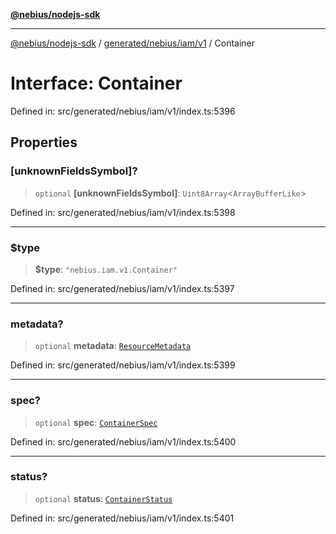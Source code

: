 [**@nebius/nodejs-sdk**](../../../../../README.md)

---

[@nebius/nodejs-sdk](../../../../../README.md) / [generated/nebius/iam/v1](../README.md) / Container

# Interface: Container

Defined in: src/generated/nebius/iam/v1/index.ts:5396

## Properties

### \[unknownFieldsSymbol\]?

> `optional` **\[unknownFieldsSymbol\]**: `Uint8Array`\<`ArrayBufferLike`\>

Defined in: src/generated/nebius/iam/v1/index.ts:5398

---

### $type

> **$type**: `"nebius.iam.v1.Container"`

Defined in: src/generated/nebius/iam/v1/index.ts:5397

---

### metadata?

> `optional` **metadata**: [`ResourceMetadata`](../../../common/v1/interfaces/ResourceMetadata.md)

Defined in: src/generated/nebius/iam/v1/index.ts:5399

---

### spec?

> `optional` **spec**: [`ContainerSpec`](ContainerSpec.md)

Defined in: src/generated/nebius/iam/v1/index.ts:5400

---

### status?

> `optional` **status**: [`ContainerStatus`](ContainerStatus.md)

Defined in: src/generated/nebius/iam/v1/index.ts:5401
